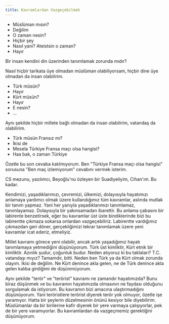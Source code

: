 ```yaml
---
title: Kavramlardan Vazgeçebilmek
---
```


- Müslüman mısın?
- Değilim
- O zaman nesin?
- Hiçbir şey
- Nasıl yani? Ateistsin o zaman?
- Hayır

Bir insan kendini din üzerinden tanımlamak zorunda mıdır?

Nasıl hiçbir tarikata üye olmadan müslüman olabiliyorsam, hiçbir dine üye
olmadan da insan olabilirim.

- Türk müsün?
- Hayır
- Kürt müsün?
- Hayır
- E nesin?
- ...

Aynı şekilde hiçbir millete bağlı olmadan da insan olabilirim, vatandaş da
olabilirim.

- Türk müsün Fransız mı?
- İkisi de
- Mesela Türkiye Fransa maçı olsa hangisi?
- Haa bak, o zaman Türkiye

Özetle bu son cevaba katılmıyorum. Ben "Türkiye Fransa maçı olsa hangisi"
sorusuna "Ben maç izlemiyorum" cevabını vermek isterim.

CS mezunu, yazılımcı, Beyoğlu'nu özleyen bir Suadiyeliyim, Cihan'ım. Bu kadar.

Kendimizi, yaşadıklarımızı, çevremizi, ülkemizi, dolayısıyla hayatımızı
anlamaya yardımcı olmak üzere kullandığımız tüm kavramlar, aslında mutlak bir
tanım yapmaz. Yani her yanıyla yaşadıklarımızı tanımlamaz, tanımlayamaz.
Dolayısıyla bir yakınsamadan ibarettir. Bu anlama çabasını bir labirente
benzetirsek, eğer bu kavramlar üst üste bindiklerinde bizi bu labirentte çıkmaza
sokarsa onlardan vazgeçebiliriz. Labirentte vardığımız çıkmazdan geri döner,
gerçekliğimizi tekrar tanımlamak üzere yeni kavramlar icat ederiz, etmeliyiz.

Millet kavramı görece yeni olabilir, ancak artık yaşadığımız hayatı tanımlamaya
yetmediğini düşünüyorum. Türk üst kimliktir, Kürt etnik bir kimliktir. Azınlık
şudur, çoğunluk budur. Neden atıyoruz ki bu taklaları? T.C. vatandaşı mıyız?
Tamamdır, bitti. Neden ben Türk ya da Kürt olmak zorunda olayım. İkisi de
değilim. Ne Kürt denince akla gelen, ne de Türk denince akla gelen kalıba
girdiğimi de düşünmüyorum.

Aynı şekilde "terör" ve "terörist" kavramı ne zamandır hayatımızda? Bunu biraz
düşünmek ve bu kavramın hayatımızda olmasının ne faydası olduğunu sorgulamak da
istiyorum. Bu kavramın bizi amacına ulaştırmadığını düşünüyorum. Yani
teröristlere terörist diyerek terör yok olmuyor, özetle işe yaramıyor. Hatta
bir şeylerin düzelmesinin önünü kesiyor bile diyebilirim. Müslümanlar da bir
birilerine kafir diyerek bir yere varmaya çalışıyorlar, pek de bir yere
varamıyorlar. Bu kavramlardan da vazgeçmemiz gerektiğini düşünüyorum.
